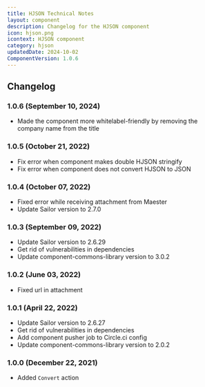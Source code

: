 ```yaml
---
title: HJSON Technical Notes
layout: component
description: Changelog for the HJSON component
icon: hjson.png
icontext: HJSON component
category: hjson
updatedDate: 2024-10-02
ComponentVersion: 1.0.6
---
```


## Changelog

### 1.0.6 (September 10, 2024)

* Made the component more whitelabel-friendly by removing the company name from the title

### 1.0.5 (October 21, 2022)

* Fix error when component makes double HJSON stringify
* Fix error when component does not convert HJSON to JSON

### 1.0.4 (October 07, 2022)

* Fixed error while receiving attachment from Maester
* Update Sailor version to 2.7.0

### 1.0.3 (September 09, 2022)

* Update Sailor version to 2.6.29
* Get rid of vulnerabilities in dependencies
* Update component-commons-library version to 3.0.2

### 1.0.2 (June 03, 2022)

* Fixed url in attachment

### 1.0.1 (April 22, 2022)

* Update Sailor version to 2.6.27
* Get rid of vulnerabilities in dependencies
* Add component pusher job to Circle.ci config
* Update component-commons-library version to 2.0.2

### 1.0.0 (December 22, 2021)

* Added `Convert` action
